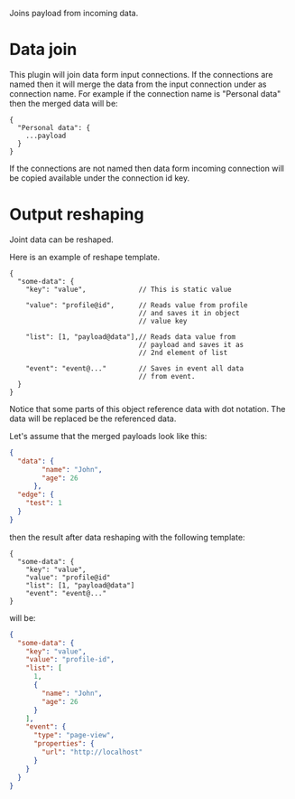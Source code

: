 Joins payload from incoming data.

# Data join

This plugin will join data form input connections. If the connections are named then it will merge the data from the
input connection under as connection name. For example if the connection name is "Personal data" then the merged data
will be:

```
{
  "Personal data": {
    ...payload
  }
}
```

If the connections are not named then data form incoming connection will be copied available under the connection id
key. 

# Output reshaping

Joint data can be reshaped. 

Here is an example of reshape template.

```
{
  "some-data": {
    "key": "value",             // This is static value
    
    "value": "profile@id",      // Reads value from profile 
                                // and saves it in object 
                                // value key
                                
    "list": [1, "payload@data"],// Reads data value from 
                                // payload and saves it as 
                                // 2nd element of list
                                
    "event": "event@..."        // Saves in event all data 
                                // from event.
  }
}
```

Notice that some parts of this object reference data with dot notation. The data will be replaced be
the referenced data.

Let's assume that the merged payloads look like this:

```json
{
  "data": {
        "name": "John",
        "age": 26
      },
  "edge": {
    "test": 1
  }
}
```

then the result after data reshaping with the following template:

```
{
  "some-data": {
    "key": "value",
    "value": "profile@id"  
    "list": [1, "payload@data"] 
    "event": "event@..."
}
```

will be:

```json
{
  "some-data": {
    "key": "value",
    "value": "profile-id",
    "list": [
      1,
      {
        "name": "John",
        "age": 26
      }
    ],
    "event": {
      "type": "page-view",
      "properties": {
        "url": "http://localhost"
      }
    }
  }
}
```
